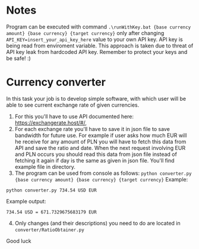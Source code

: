 # Notes
Program can be executed with command ```.\runWithKey.bat {base currency amount} {base currency} {target currency}``` only after changing ```API_KEY=insert_your_api_key_here``` value to your own API key.
API key is being read from enviroment variable.
This approach is taken due to threat of API key leak from hardcoded API key.
Remember to protect your keys and be safe! :)

# Currency converter

In this task your job is to develop simple software, with which user will be able to see current exchange rate of given
currencies.

1. For this you'll have to use API documented here: https://exchangerate.host/#/,
2. For each exchange rate you'll have to save it in json file to save bandwidth for future use. For example if user asks
   how much EUR will he receive for any amount of PLN you will have to fetch this data from API and save the ratio and
   date. When the next request involving EUR and PLN occurs you should read this data from json file instead of fetching
   it again if day is the same as given in json file. You'll find example file in directory.
3. The program can be used from console as follows:
   ```python converter.py {base currency amount} {base currency} {target currency}```
   Example:

```
python converter.py 734.54 USD EUR  
```

Example output:

```
734.54 USD = 671.7329675683179 EUR
```

4. Only changes (and their descriptions) you need to do are located in `converter/RatioObtainer.py`

Good luck
